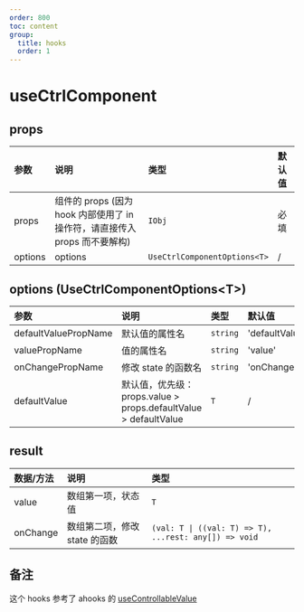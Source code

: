 ```yaml
---
order: 800
toc: content
group:
  title: hooks
  order: 1
---
```


# useCtrlComponent

<code src="./demo/useCtrlComponent/base.tsx"></code>

## props

| 参数    | 说明                                                                       | 类型                         | 默认值 |
| :------ | :------------------------------------------------------------------------- | :--------------------------- | :----- |
| props   | 组件的 props (因为 hook 内部使用了 in 操作符，请直接传入 props 而不要解构) | `IObj`                       | 必填   |
| options | options                                                                    | `UseCtrlComponentOptions<T>` | /      |

## options (UseCtrlComponentOptions\<T\>)

| 参数                 | 说明                                                            | 类型     | 默认值         |
| :------------------- | :-------------------------------------------------------------- | :------- | :------------- |
| defaultValuePropName | 默认值的属性名                                                  | `string` | 'defaultValue' |
| valuePropName        | 值的属性名                                                      | `string` | 'value'        |
| onChangePropName     | 修改 state 的函数名                                             | `string` | 'onChange'     |
| defaultValue         | 默认值，优先级：props.value > props.defaultValue > defaultValue | `T`      | /              |

## result

| 数据/方法 | 说明                          | 类型                                                  |
| :-------- | :---------------------------- | :---------------------------------------------------- |
| value     | 数组第一项，状态值            | `T`                                                   |
| onChange  | 数组第二项，修改 state 的函数 | `(val: T \| ((val: T) => T), ...rest: any[]) => void` |

## 备注

这个 hooks 参考了 ahooks 的 <a href="https://ahooks.js.org/hooks/use-controllable-value" target="_blank">useControllableValue</a>
